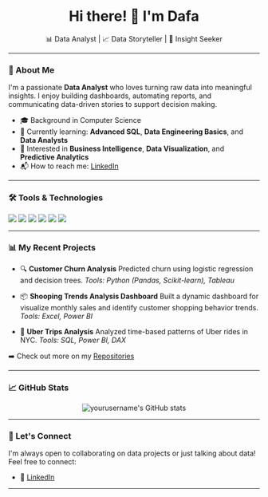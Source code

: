 <h1 align="center">Hi there! 👋 I'm Dafa</h1>

<p align="center">
  📊 Data Analyst | 📈 Data Storyteller | 🧠 Insight Seeker
</p>

---

### 🧭 About Me

<!-- <img align="right" height="250" width="375" alt="" src="https://raw.githubusercontent.com/abhisheknaiidu/abhisheknaiidu/master/code.gif" /> -->

I'm a passionate **Data Analyst** who loves turning raw data into meaningful insights. I enjoy building dashboards, automating reports, and communicating data-driven stories to support decision making.

- 🎓 Background in Computer Science
- 🌱 Currently learning: **Advanced SQL**, **Data Engineering Basics**, and **Data Analysts**
- 🧠 Interested in **Business Intelligence**, **Data Visualization**, and **Predictive Analytics**
- 📬 How to reach me: [LinkedIn](https://linkedin.com/in/mdafasirajudin)

---

### 🛠️ Tools & Technologies

<p>
  <img src="https://img.shields.io/badge/-Python-3776AB?style=flat&logo=python&logoColor=white"/>
 <img src="https://img.shields.io/badge/-SQL-4479A1?style=flat&logo=mysql&logoColor=white"/>
  <img src="https://img.shields.io/badge/-Power%20BI-F2C811?style=flat&logo=powerbi&logoColor=black"/>
  <img src="https://img.shields.io/badge/-Excel-217346?style=flat&logo=microsoft-excel&logoColor=white"/>
  <img src="https://img.shields.io/badge/-Jupyter-F37626?style=flat&logo=jupyter&logoColor=white"/>
  <img src="https://img.shields.io/badge/-Git-F05032?style=flat&logo=git&logoColor=white"/>
</p>

---

### 📊 My Recent Projects

- 🔍 **Customer Churn Analysis**
  Predicted churn using logistic regression and decision trees.
  *Tools: Python (Pandas, Scikit-learn), Tableau*

- 📦 **Shooping Trends Analysis Dashboard**
  Built a dynamic dashboard for visualize monthly sales and identify customer shopping behavior trends.
  *Tools: Excel, Power BI*

- 🚕 **Uber Trips Analysis**
  Analyzed time-based patterns of Uber rides in NYC.
  *Tools: SQL, Power BI, DAX*

➡️ Check out more on my [Repositories](https://github.com/dafajudin?tab=repositories)

---

### 📈 GitHub Stats

<p align="center">
  <img src="https://github-readme-stats.vercel.app/api?username=yourusername&show_icons=true&theme=radical" alt="yourusername's GitHub stats"/>
</p>

---

### 🤝 Let's Connect

I'm always open to collaborating on data projects or just talking about data!
Feel free to connect:

- 💼 [LinkedIn](https://linkedin.com/in/mdafasirajudin)
---
